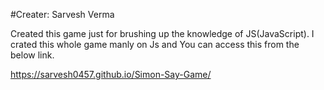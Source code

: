 #Creater: Sarvesh Verma

Created this game just for brushing up the knowledge of JS(JavaScript).
I crated this whole game manly on Js and You can access this from the below link.

https://sarvesh0457.github.io/Simon-Say-Game/
